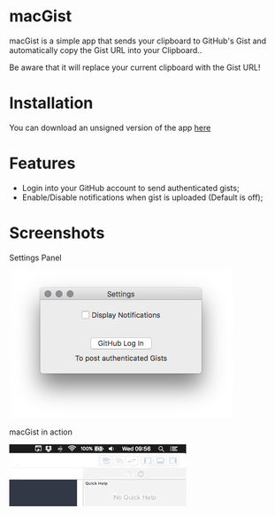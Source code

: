 # macGist
macGist is a simple app that sends your clipboard to GitHub's Gist and automatically copy the Gist URL into your Clipboard.. 

Be aware that it will replace your current clipboard with the Gist URL!


# Installation
You can download an unsigned version of the app [here](https://github.com/Bunn/macGist/releases/latest)


# Features
- Login into your GitHub account to send authenticated gists;
- Enable/Disable notifications when gist is uploaded (Default is off);

# Screenshots
Settings Panel

![screenshot](./other/settings.png)

macGist in action

![screenshot](./other/gist.gif)

